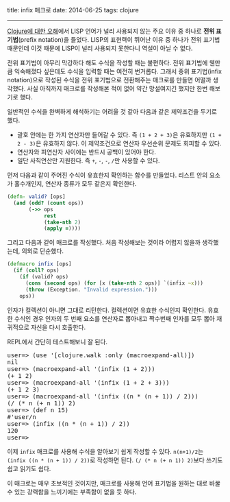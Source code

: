 title: infix 매크로
date: 2014-06-25
tags: clojure

---
[Clojure에 대한 오해](/2014/04/08/clojure-fallacy/)에서 LISP 언어가 널리 사용되지 않는 주요 이유 중 하나로 **전위 표기법**(prefix notation)을 들었다. LISP의 표현력이 뛰어난 이유 중 하나가 전위 표기법 때문인데 이것 때문에 LISP이 널리 사용되지 못한다니 역설이 아닐 수 없다.
<!--more-->

전위 표기법이 아무리 막강하다 해도 수식을 작성할 때는 불편하다. 전위 표기법에 웬만큼 익숙해졌다 싶은데도 수식을 입력할 때는 여전히 번거롭다. 그래서 중위 표기법(infix notation)으로 작성된 수식을 전위 표기법으로 전환해주는 매크로를 만들면 어떨까 생각했다. 사실 아직까지 매크로를 작성해본 적이 없어 약간 망설여지긴 했지만 한번 해보기로 했다.

일반적인 수식을 완벽하게 해석하기는 어려울 것 같아 다음과 같은 제약조건을 두기로 했다.

* 괄호 안에는 한 가지 연산자만 들어갈 수 있다. 즉 `(1 + 2 + 3)`은 유효하지만 `(1 + 2 - 3)`은 유효하지 않다. 이 제약조건으로 연산자 우선순위 문제도 회피할 수 있다.
* 연산자와 피연산자 사이에는 반드시 공백이 있어야 한다.
* 일단 사칙연산만 지원한다. 즉 `+`, `-`, `-`, `/`만 사용할 수 있다.

먼저 다음과 같이 주어진 수식이 유효한지 확인하는 함수를 만들었다. 리스트 안의 요소가 홀수개인지, 연산자 종류가 모두 같은지 확인한다.

```clojure
(defn- valid? [ops]
  (and (odd? (count ops))
       (->> ops
            rest
            (take-nth 2)
            (apply =))))
```

그리고 다음과 같이 매크로를 작성했다. 처음 작성해보는 것이라 어렵지 않을까 생각했는데, 의외로 단순했다.

```clojure
(defmacro infix [ops]
  (if (coll? ops)
    (if (valid? ops)
      (cons (second ops) (for [x (take-nth 2 ops)] `(infix ~x)))
      (throw (Exception. "Invalid expression.")))
    ops))
```

인자가 컬렉션이 아니면 그대로 리턴한다. 컬렉션이면 유효한 수식인지 확인한다. 유효한 수식인 경우 인자의 두 번째 요소를 연산자로 뽑아내고 짝수번째 인자를 모두 뽑아 재귀적으로 자신을 다시 호출한다.

REPL에서 간단히 테스트해보니 잘 된다.

<pre class="console">
user=> (use '[clojure.walk :only (macroexpand-all)])
nil
user=> (macroexpand-all '(infix (1 + 2)))
(+ 1 2)
user=> (macroexpand-all '(infix (1 + 2 + 3)))
(+ 1 2 3)
user=> (macroexpand-all '(infix ((n * (n + 1)) / 2)))
(/ (* n (+ n 1)) 2)
user=> (def n 15)
#'user/n
user=> (infix ((n * (n + 1)) / 2))
120
user=>
</pre>

이제 `infix` 매크로를 사용해 수식을 알아보기 쉽게 작성할 수 있다. `n(n+1)/2`는 `(infix ((n * (n + 1)) / 2))`로 작성하면 된다. `(/ (* n (+ n 1)) 2)`보다 쓰기도 쉽고 읽기도 쉽다.

이 매크로는 매우 초보적인 것이지만, 매크로를 사용해 언어 표기법을 원하는 대로 바꿀 수 있는 강력함을 느끼기에는 부족함이 없을 듯 하다.
